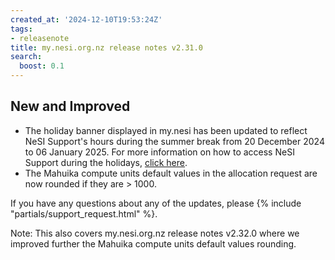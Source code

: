 ```yaml
---
created_at: '2024-12-10T19:53:24Z'
tags:
- releasenote
title: my.nesi.org.nz release notes v2.31.0
search:
  boost: 0.1
---
```


## New and Improved

- The holiday banner displayed in my.nesi has been updated to reflect NeSI Support's hours during the summer break from 20 December 2024 to 06 January 2025. For more information on how to access NeSI Support during the holidays, [click here](https://docs.nesi.org.nz/General/Announcements/Accessing_NeSI_Support_during_the_holiday_break/).  
- The Mahuika compute units default values in the allocation request are now rounded if they are > 1000.  

If you have any questions about any of the updates, please
{% include "partials/support_request.html" %}.

Note: This also covers my.nesi.org.nz release notes v2.32.0 where we improved further the Mahuika compute units default values rounding.

